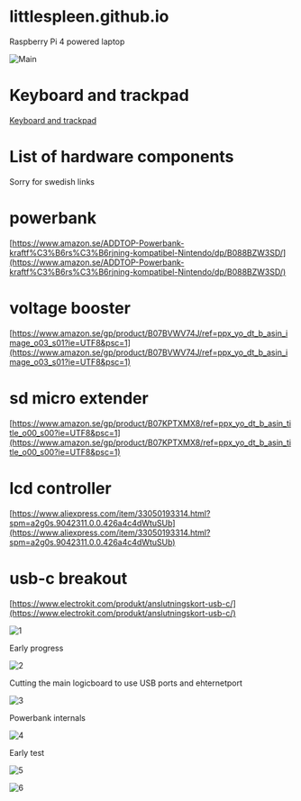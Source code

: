 # littlespleen.github.io
Raspberry Pi 4 powered laptop

![Main](https://i.imgur.com/K69xP9V.jpg)

# Keyboard and trackpad
[Keyboard and trackpad](keyboard.md)

# List of hardware components

Sorry for swedish links

# powerbank
[https://www.amazon.se/ADDTOP-Powerbank-kraftf%C3%B6rs%C3%B6rjning-kompatibel-Nintendo/dp/B088BZW3SD/](https://www.amazon.se/ADDTOP-Powerbank-kraftf%C3%B6rs%C3%B6rjning-kompatibel-Nintendo/dp/B088BZW3SD/)

# voltage booster
[https://www.amazon.se/gp/product/B07BVWV74J/ref=ppx_yo_dt_b_asin_image_o03_s01?ie=UTF8&psc=1](https://www.amazon.se/gp/product/B07BVWV74J/ref=ppx_yo_dt_b_asin_image_o03_s01?ie=UTF8&psc=1)

# sd micro extender
[https://www.amazon.se/gp/product/B07KPTXMX8/ref=ppx_yo_dt_b_asin_title_o00_s00?ie=UTF8&psc=1](https://www.amazon.se/gp/product/B07KPTXMX8/ref=ppx_yo_dt_b_asin_title_o00_s00?ie=UTF8&psc=1)

# lcd controller
[https://www.aliexpress.com/item/33050193314.html?spm=a2g0s.9042311.0.0.426a4c4dWtuSUb](https://www.aliexpress.com/item/33050193314.html?spm=a2g0s.9042311.0.0.426a4c4dWtuSUb)

# usb-c breakout
[https://www.electrokit.com/produkt/anslutningskort-usb-c/](https://www.electrokit.com/produkt/anslutningskort-usb-c/)


![1](https://i.imgur.com/5fGqldD.jpg)

Early progress

![2](https://i.imgur.com/4OFXKN0.jpg)

Cutting the main logicboard to use USB ports and ehternetport

![3](https://i.imgur.com/3yh7kzn.jpg)

Powerbank internals

![4](https://i.imgur.com/OmeSLFQ.jpg)

Early test

![5]()

![6]()
